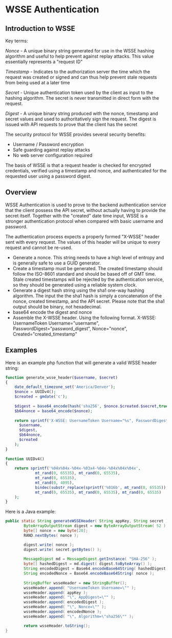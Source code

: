 WSSE Authentication
=====

Introduction to WSSE
----

Key terms:

*Nonce* - A unique binary string generated for use in the WSSE hashing algorithm and useful to help prevent against replay attacks. This value essentially represents a "request ID"

*Timestamp* - Indicates to the authorization server the time which the request was created or signed and can thus help prevent stale requests from being used at a later time

*Secret* - Unique authentication token used by the client as input to the hashing algorithm. The secret is never transmitted in direct form with the request.

*Digest* - A unique binary string produced with the nonce, timestamp and secret values and used to authoritatively sign the request. The digest is issued with API requests to prove that the client has the secret
 

The security protocol for WSSE provides several security benefits:

* Username / Password encryption
* Safe guarding against replay attacks
* No web server configuration required

The basis of WSSE is that a request header is checked for encrypted credentials, verified using a timestamp and nonce, and authenticated for the requested user using a password digest.

Overview
----

WSSE Authentication is used to prove to the backend authentication service that the client possess the API secret, without actually having to provide the secret itself. Together with the "created" date time input, WSSE is a stronger authentication protocol when compared with basic username and password.

The authentication process expects a properly formed "X-WSSE" header sent with every request. The values of this header will be unique to every request and cannot be re-used.

* Generate a nonce. This string needs to have a high level of entropy and is generally safe to use a GUID generator.
* Create a timestamp must be generated. The created timestamp should follow the ISO-8601 standard and should be based off of GMT time. Stale created timestamps will be rejected by the authentication service, so they should be generated using a reliable system clock.
* Generate a digest hash string using the sha1 one-way hashing algorithm. The input the the sha1 hash is simply a concatenation of the nonce, created timestamp, and the API secret. Please note that the sha1 output should be binary, not hexadecimal.
* base64 encode the digest and nonce
* Assemble the X-WSSE header. Using the following format. X-WSSE: UsernameToken Username="username", PasswordDigest="password_digest", Nonce="nonce", Created="created_timestamp"


Examples
----

Here is an example php function that will generate a valid WSSE header string:
```php
function generate_wsse_header($username, $secret)
{
    date_default_timezone_set('America/Denver');
    $nonce = UUIDv4();
    $created = gmdate('c');
 
    $digest = base64_encode(hash('sha256', $nonce.$created.$secret,true));
    $b64nonce = base64_encode($nonce);
 
    return sprintf('X-WSSE: UsernameToken Username="%s", PasswordDigest="%s", Nonce="%s", Created="%s", Algorithm="SHA256"',
      $username,
      $digest,
      $b64nonce,
      $created
    );
}
 
function UUIDv4()
{
    return sprintf('%04x%04x-%04x-%03x4-%04x-%04x%04x%04x',
             mt_rand(0, 65535), mt_rand(0, 65535),
             mt_rand(0, 65535),
             mt_rand(0, 4095),
             bindec(substr_replace(sprintf('%016b', mt_rand(0, 65535)), '01', 6, 2)),
             mt_rand(0, 65535), mt_rand(0, 65535), mt_rand(0, 65535)
    );
}
```

Here is a Java example:
```java
public static String generateWSSEHeader( String appKey, String secret ) throws IOException, NoSuchAlgorithmException {	
		ByteArrayOutputStream digest = new ByteArrayOutputStream( 52 );
		byte[] nonce = new byte[20];
		RAND.nextBytes( nonce );

		digest.write( nonce );
		digest.write( secret.getBytes() );
		
		MessageDigest md = MessageDigest.getInstance( "SHA-256" );
		byte[] hashedDigest = md.digest( digest.toByteArray() );
		String encodedDigest = Base64.encodeBase64String( hashedDigest );
		String encodedNonce = Base64.encodeBase64String( nonce );
		
		StringBuffer wsseHeader = new StringBuffer();
		wsseHeader.append( "UsernameToken Username=\"" );
		wsseHeader.append( appKey );
		wsseHeader.append( "\", AppDigest=\"" );
		wsseHeader.append( encodedDigest );
		wsseHeader.append( "\", Nonce=\"" );
		wsseHeader.append( encodedNonce );
		wsseHeader.append( "\", Algorithm=\"sha256\"" );

		return wsseHeader.toString();
}
```
